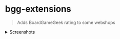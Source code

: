 # bgg-extensions

> Adds BoardGameGeek rating to some webshops

<details>
  <summary>Screenshots</summary>
  
  ![screenshot-1](.github/screenshots/screenshot-1.png)
  ![screenshot-2](.github/screenshots/screenshot-2.png)
  ![screenshot-3](.github/screenshots/screenshot-3.png)
  ![screenshot-4](.github/screenshots/screenshot-4.png)
  ![screenshot-5](.github/screenshots/screenshot-5.png)
  ![screenshot-6](.github/screenshots/screenshot-6.png)
</details>
